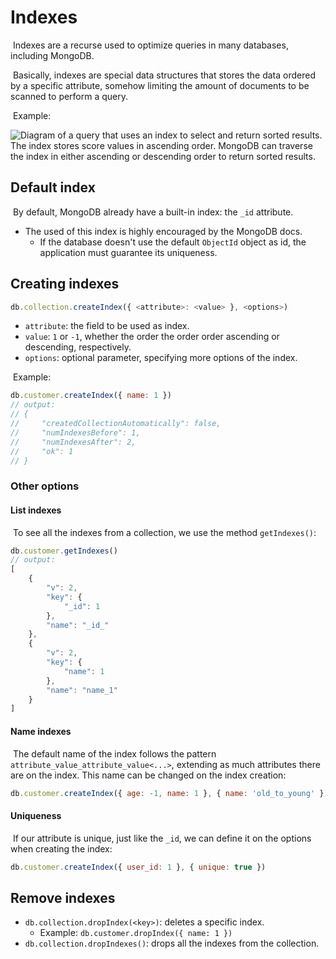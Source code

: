 # Indexes

​	Indexes are a recurse used to optimize queries in many databases, including MongoDB.

​	Basically, indexes are special data structures that stores the data ordered by a specific attribute, somehow limiting the amount of documents to be scanned to perform a query.

​	Example:

![Diagram of a query that uses an index to select and return sorted results. The index stores ``score`` values in ascending order. MongoDB can traverse the index in either ascending or descending order to return sorted results.](https://docs.mongodb.com/manual/images/index-for-sort.bakedsvg.svg)

## Default index

​	By default, MongoDB already have a built-in index: the `_id` attribute.

- The used of this index is highly encouraged by the MongoDB docs.
  - If the database doesn't use the default `ObjectId` object as id, the application must guarantee its uniqueness.

## Creating indexes

```javascript
db.collection.createIndex({ <attribute>: <value> }, <options>)
```

- `attribute`: the field to be used as index.
- `value`: `1` or `-1`, whether the order the order order ascending or descending, respectively.
- `options`: optional parameter, specifying more options of the index.

​	Example:

```javascript
db.customer.createIndex({ name: 1 })
// output:
// {
//     "createdCollectionAutomatically": false,
//     "numIndexesBefore": 1,
//     "numIndexesAfter": 2,
//     "ok": 1
// }
```

### Other options

#### List indexes

​	To see all the indexes from a collection, we use the method `getIndexes()`:

```javascript
db.customer.getIndexes()
// output:
[
    {
        "v": 2,
        "key": {
            "_id": 1
        },
        "name": "_id_"
    },
    {
        "v": 2,
        "key": {
            "name": 1
        },
        "name": "name_1"
    }
]
```

#### Name indexes

​	The default name of the index follows the pattern `attribute_value_attribute_value<...>`, extending as much attributes there are on the index. This name can be changed on the index creation:

```javascript
db.customer.createIndex({ age: -1, name: 1 }, { name: 'old_to_young' })
```

#### Uniqueness

​	If our attribute is unique, just like the `_id`, we can define it on the options when creating the index:

```javascript
db.customer.createIndex({ user_id: 1 }, { unique: true })
```

## Remove indexes

- `db.collection.dropIndex(<key>)`: deletes a specific index.
  - Example: `db.customer.dropIndex({ name: 1 })`
- `db.collection.dropIndexes()`: drops all the indexes from the collection.